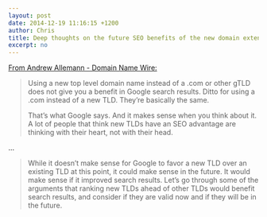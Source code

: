 ```yaml
---
layout: post
date: 2014-12-19 11:16:15 +1200
author: Chris
title: Deep thoughts on the future SEO benefits of the new domain extensions
excerpt: no
---
```


[From Andrew Allemann - Domain Name Wire:](http://domainnamewire.com/2014/12/17/could-new-tlds-have-an-seo-benefit-in-the-future/)

> Using a new top level domain name instead of a .com or other gTLD does not give you a benefit in Google search results. Ditto for using a .com instead of a new TLD. They’re basically the same.
>
> That’s what Google says. And it makes sense when you think about it. A lot of people that think new TLDs have an SEO advantage are thinking with their heart, not with their head.

...

> While it doesn’t make sense for Google to favor a new TLD over an existing TLD at this point, it could make sense in the future. It would make sense if it improved search results. Let’s go through some of the arguments that ranking new TLDs ahead of other TLDs would benefit search results, and consider if they are valid now and if they will be in the future.



